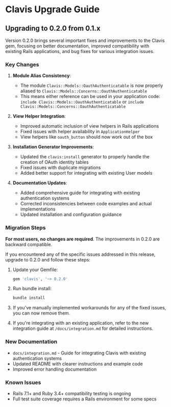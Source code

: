 # Clavis Upgrade Guide

## Upgrading to 0.2.0 from 0.1.x

Version 0.2.0 brings several important fixes and improvements to the Clavis gem, focusing on better documentation, improved compatibility with existing Rails applications, and bug fixes for various integration issues.

### Key Changes

1. **Module Alias Consistency**:
   - The module `Clavis::Models::OauthAuthenticatable` is now properly aliased to `Clavis::Models::Concerns::OauthAuthenticatable`
   - This means either reference can be used in your application code: `include Clavis::Models::OauthAuthenticatable` or `include Clavis::Models::Concerns::OauthAuthenticatable`

2. **View Helper Integration**:
   - Improved automatic inclusion of view helpers in Rails applications
   - Fixed issues with helper availability in `ApplicationHelper`
   - View helpers like `oauth_button` should now work out of the box

3. **Installation Generator Improvements**:
   - Updated the `clavis:install` generator to properly handle the creation of OAuth identity tables
   - Fixed issues with duplicate migrations
   - Added better support for integrating with existing User models

4. **Documentation Updates**:
   - Added comprehensive guide for integrating with existing authentication systems
   - Corrected inconsistencies between code examples and actual implementations
   - Updated installation and configuration guidance

### Migration Steps

**For most users, no changes are required**. The improvements in 0.2.0 are backward compatible.

If you encountered any of the specific issues addressed in this release, upgrade to 0.2.0 and follow these steps:

1. Update your Gemfile:
   ```ruby
   gem 'clavis', '~> 0.2.0'
   ```

2. Run bundle install:
   ```bash
   bundle install
   ```

3. If you've manually implemented workarounds for any of the fixed issues, you can now remove them.

4. If you're integrating with an existing application, refer to the new integration guide at `/docs/integration.md` for detailed instructions.

### New Documentation

- `docs/integration.md` - Guide for integrating Clavis with existing authentication systems
- Updated README with clearer instructions and example code
- Improved error handling documentation

### Known Issues

- Rails 7.1+ and Ruby 3.4+ compatibility testing is ongoing
- Full test suite coverage requires a Rails environment for some specs 